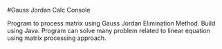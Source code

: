 #Gauss Jordan Calc Console


Program to process matrix using Gauss Jordan Elimination Method. Build using Java. Program can solve many problem related to linear equation using matrix processing approach. 
